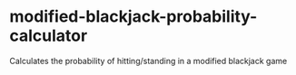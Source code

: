 # modified-blackjack-probability-calculator
Calculates the probability of hitting/standing in a modified blackjack game
